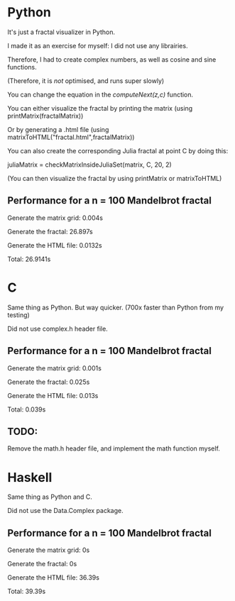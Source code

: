 # Python
It's just a fractal visualizer in Python.

I made it as an exercise for myself: I did not use any librairies.

Therefore, I had to create complex numbers, as well as cosine and sine functions.

(Therefore, it is *not* optimised, and runs super slowly)

You can change the equation in the *computeNext(z,c)* function.

You can either visualize the fractal by printing the matrix (using printMatrix(fractalMatrix))

Or by generating a .html file (using matrixToHTML("fractal.html",fractalMatrix))

You can also create the corresponding Julia fractal at point C by doing this:

juliaMatrix = checkMatrixInsideJuliaSet(matrix, C, 20, 2)

(You can then visualize the fractal by using printMatrix or matrixToHTML)

## Performance for a n = 100 Mandelbrot fractal
Generate the matrix grid: 0.004s

Generate the fractal: 26.897s

Generate the HTML file: 0.0132s

Total: 26.9141s

# C
Same thing as Python. But way quicker. (700x faster than Python from my testing)

Did not use complex.h header file.

## Performance for a n = 100 Mandelbrot fractal
Generate the matrix grid: 0.001s

Generate the fractal: 0.025s

Generate the HTML file: 0.013s

Total: 0.039s

## TODO:
Remove the math.h header file, and implement the math function myself.

# Haskell
Same thing as Python and C.

Did not use the Data.Complex package.

## Performance for a n = 100 Mandelbrot fractal
Generate the matrix grid: 0s

Generate the fractal: 0s

Generate the HTML file: 36.39s

Total: 39.39s

